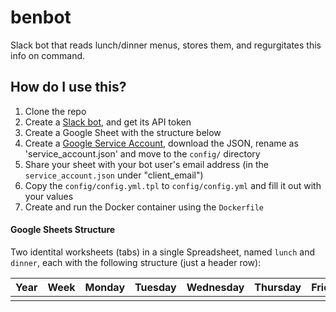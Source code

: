 # benbot
Slack bot that reads lunch/dinner menus, stores them, and regurgitates this info on command.

## How do I use this?
1. Clone the repo
1. Create a [Slack bot](https://slack.com/apps/A0F7YS25R-bots), and get its API token
1. Create a Google Sheet with the structure below
1. Create a [Google Service Account](https://console.cloud.google.com/apis/credentials),
   download the JSON, rename as 'service_account.json' and move to the `config/` directory
1. Share your sheet with your bot user's email address (in the `service_account.json` under "client_email")
1. Copy the `config/config.yml.tpl` to `config/config.yml` and fill it out with your values
1. Create and run the Docker container using the `Dockerfile` 


#### Google Sheets Structure
Two identital worksheets (tabs) in a single Spreadsheet, named `lunch` and `dinner`, each with 
the following structure (just a header row):

| Year   | Week  | Monday  | Tuesday | Wednesday | Thursday | Friday |
| ------ |:-----:| :------:| :------:| :--------:| :-------:| :-----:| 
|        |       |         |         |           |          |        |